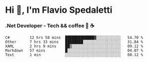 # Hi 👋, I'm Flavio Spedaletti
### .Net Developer - Tech && coffee 🤖 ☕

<!--START_SECTION:waka-->
```text
C#         12 hrs 58 mins  █████████████▓░░░░░░░░░░░   54.70 % 
Other      7 hrs 33 mins   ████████░░░░░░░░░░░░░░░░░   31.84 % 
XAML       2 hrs 9 mins    ██▒░░░░░░░░░░░░░░░░░░░░░░   09.12 % 
Markdown   57 mins         █░░░░░░░░░░░░░░░░░░░░░░░░   04.07 % 
Text       1 min           ░░░░░░░░░░░░░░░░░░░░░░░░░   00.12 % 
```
<!--END_SECTION:waka-->

<!--
[![Top Langs](https://github-readme-stats.vercel.app/api/top-langs/?username=flaviospedaletti&layout=compact&theme=radical)](https://github.com/anuraghazra/github-readme-stats)
-->

<!--
**FlavioSpedaletti/FlavioSpedaletti** is a ✨ _special_ ✨ repository because its `README.md` (this file) appears on your GitHub profile.

Here are some ideas to get you started:

- 🔭 I’m currently working on ...
- 🌱 I’m currently learning ...
- 👯 I’m looking to collaborate on ...
- 🤔 I’m looking for help with ...
- 💬 Ask me about ...
- 📫 How to reach me: ...
- 😄 Pronouns: ...
- ⚡ Fun fact: ...
-->
